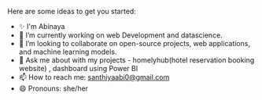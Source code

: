 Here are some ideas to get you started:
- ✨ I'm Abinaya 
- 🔭 I’m currently working on web Development and datascience.
- 👯 I’m looking to collaborate on open-source projects, web applications, and machine learning models.
- 💬 Ask me about with my projects - homelyhub(hotel reservation booking website) , dashboard using Power BI
- 📫 How to reach me: santhiyaabi0@gmail.com
- 😄 Pronouns: she/her
  

